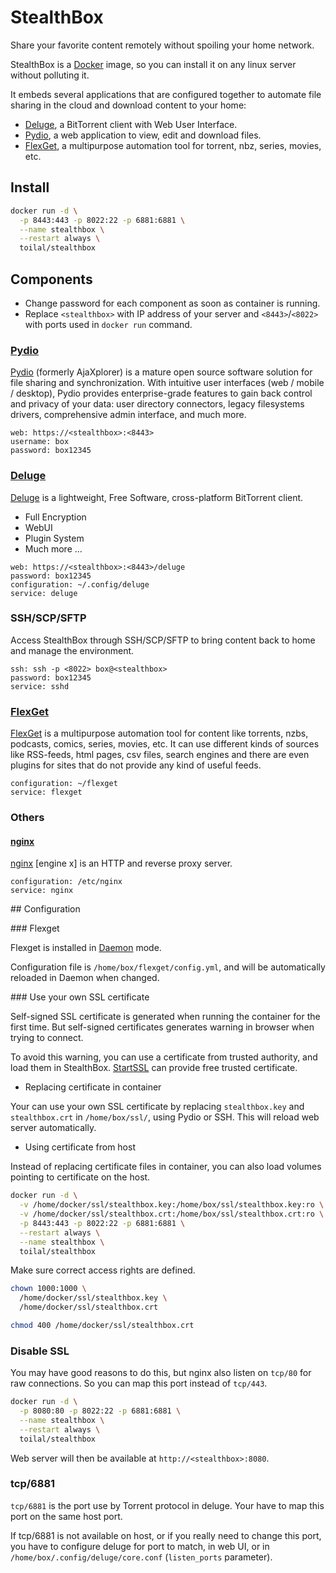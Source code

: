 # StealthBox

Share your favorite content remotely without spoiling your home network.

StealthBox is a [Docker](https://www.docker.com/) image, so you can install it
on any linux server without polluting it.

It embeds several applications that are configured together to automate file 
sharing in the cloud and download content to your home: 

- [Deluge](http://deluge-torrent.org/), a BitTorrent client with Web User
Interface.
- [Pydio](https://pyd.io/), a web application to view, edit and download files.
- [FlexGet](http://flexget.com/), a multipurpose automation tool for torrent,
nbz, series, movies, etc.

## Install

```bash
docker run -d \
  -p 8443:443 -p 8022:22 -p 6881:6881 \
  --name stealthbox \
  --restart always \
  toilal/stealthbox
```

## Components

- Change password for each component as soon as container is running.
- Replace `<stealthbox>` with IP address of your server and `<8443>`/`<8022>`
with ports used in `docker run` command.

### [Pydio](https://pyd.io/)

[Pydio](https://pyd.io/) (formerly AjaXplorer) is a mature open source
software solution for file sharing and synchronization. With intuitive user
interfaces (web / mobile / desktop), Pydio provides enterprise-grade features
to gain back control and privacy of your data: user directory connectors,
legacy filesystems drivers, comprehensive admin interface, and much more.

```
web: https://<stealthbox>:<8443>
username: box
password: box12345
```

### [Deluge](http://deluge-torrent.org/)

[Deluge](http://deluge-torrent.org/) is a lightweight, Free Software,
cross-platform BitTorrent client.

- Full Encryption
- WebUI
- Plugin System
- Much more ...

```
web: https://<stealthbox>:<8443>/deluge
password: box12345
configuration: ~/.config/deluge
service: deluge
```

### SSH/SCP/SFTP

Access StealthBox through SSH/SCP/SFTP to bring content back to home and manage
the environment.

```
ssh: ssh -p <8022> box@<stealthbox>
password: box12345
service: sshd
```

### [FlexGet](http://flexget.com/)

[FlexGet](http://flexget.com/) is a multipurpose automation tool for
content like torrents, nzbs, podcasts, comics, series, movies, etc. It can use
different kinds of sources like RSS-feeds, html pages, csv files, search
engines and there are even plugins for sites that do not provide any kind of
useful feeds.

```
configuration: ~/flexget
service: flexget
```

### Others

#### [nginx](http://nginx.org/en/)

[nginx](http://nginx.org/en/) \[engine x\] is an HTTP and reverse proxy
server.

```
configuration: /etc/nginx
service: nginx
```

## Configuration

### Flexget

Flexget is installed in [Daemon](http://flexget.com/wiki/Daemon) mode.

Configuration file is `/home/box/flexget/config.yml`, and will be
automatically reloaded in Daemon when changed.

### Use your own SSL certificate

Self-signed SSL certificate is generated when running the container for the
first time. But self-signed certificates generates warning in browser when
trying to connect.

To avoid this warning, you can use a certificate from trusted authority, and load them in StealthBox. [StartSSL](https://www.startssl.com) can provide free trusted certificate.

- Replacing certificate in container

Your can use your own SSL certificate by replacing `stealthbox.key` and
`stealthbox.crt` in `/home/box/ssl/`, using Pydio or SSH. This will reload
web server automatically.

- Using certificate from host

Instead of replacing certificate files in container, you can also load volumes
pointing to certificate on the host.

```bash
docker run -d \
  -v /home/docker/ssl/stealthbox.key:/home/box/ssl/stealthbox.key:ro \
  -v /home/docker/ssl/stealthbox.crt:/home/box/ssl/stealthbox.crt:ro \
  -p 8443:443 -p 8022:22 -p 6881:6881 \
  --restart always \
  --name stealthbox \
  toilal/stealthbox
```

Make sure correct access rights are defined.

```bash
chown 1000:1000 \
  /home/docker/ssl/stealthbox.key \ 
  /home/docker/ssl/stealthbox.crt

chmod 400 /home/docker/ssl/stealthbox.crt
```

### Disable SSL

You may have good reasons to do this, but nginx also listen on `tcp/80` for raw
connections. So you can map this port instead of `tcp/443`.

```bash
docker run -d \
  -p 8080:80 -p 8022:22 -p 6881:6881 \
  --name stealthbox \
  --restart always \
  toilal/stealthbox
```

Web server will then be available at `http://<stealthbox>:8080`.

### tcp/6881

`tcp/6881` is the port use by Torrent protocol in deluge. Your have to map
this port on the same host port.

If tcp/6881 is not available on host, or if you really need to change this
port, you have to configure deluge for port to match, in web UI, or in 
`/home/box/.config/deluge/core.conf` (`listen_ports` parameter).